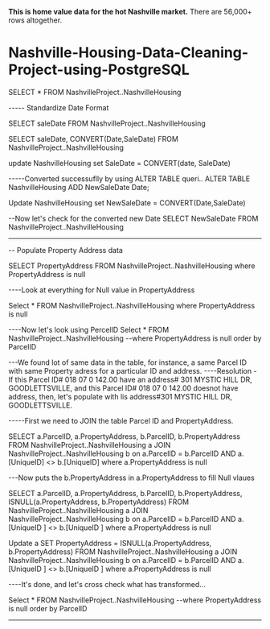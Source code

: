 **This is home value data for the hot Nashville market.** There are 56,000+ rows altogether. 



# Nashville-Housing-Data-Cleaning-Project-using-PostgreSQL

 SELECT *
FROM NashvilleProject..NashvilleHousing

----- Standardize Date Format

SELECT saleDate 
FROM NashvilleProject..NashvilleHousing

SELECT saleDate, CONVERT(Date,SaleDate)
FROM NashvilleProject..NashvilleHousing

update NashvilleHousing
set SaleDate = CONVERT(date, SaleDate)

-----Converted successuflly by using ALTER TABLE queri..
ALTER TABLE NashvilleHousing
ADD NewSaleDate Date;

Update NashvilleHousing 
set NewSaleDate = CONVERT(Date,SaleDate)

--Now let's check for the converted new Date
SELECT NewSaleDate
FROM NashvilleProject..NashvilleHousing

----------------------------------------------------------------------------------
-- Populate Property Address data

SELECT PropertyAddress
FROM NashvilleProject..NashvilleHousing
where PropertyAddress is null

----Look at everything for Null value in PropertyAddress

Select *
FROM NashvilleProject..NashvilleHousing
where PropertyAddress is null

----Now let's look using PercelID
Select *
FROM NashvilleProject..NashvilleHousing
--where PropertyAddress is null
order by ParcelID

---We found lot of same data in the table, for instance, a same Parcel ID with same Property adress for a particular ID and address.
----Resolution - If this Parcel ID# 018 07 0 142.00 have an address# 301  MYSTIC HILL DR, GOODLETTSVILLE, and this Parcel ID# 018 07 0 142.00 doesnot have address, then, let's populate with lis address#301  MYSTIC HILL DR, GOODLETTSVILLE.

-----First we need to JOIN the table Parcel ID and PropertyAddress.

SELECT a.ParcelID, a.PropertyAddress, b.ParcelID, b.PropertyAddress
FROM NashvilleProject..NashvilleHousing a
JOIN NashvilleProject..NashvilleHousing b
   on a.ParcelID = b.ParcelID
   AND a.[UniqueID] <> b.[UniqueID]
   where a.PropertyAddress is null

---Now puts the b.PropertyAddress in a.PropertyAddress to fill Null vlaues

SELECT a.ParcelID, a.PropertyAddress, b.ParcelID, b.PropertyAddress, ISNULL(a.PropertyAddress, b.PropertyAddress)
FROM NashvilleProject..NashvilleHousing a
JOIN NashvilleProject..NashvilleHousing b
  on a.ParcelID = b.ParcelID
  AND a.[UniqueID ] <> b.[UniqueID ]
  where a.PropertyAddress is null

Update a
SET PropertyAddress = ISNULL(a.PropertyAddress, b.PropertyAddress)
FROM NashvilleProject..NashvilleHousing a
JOIN NashvilleProject..NashvilleHousing b
    on a.ParcelID = b.ParcelID
	AND a.[UniqueID ] <> b.[UniqueID ]
where a.PropertyAddress is null

----It's done, and let's cross check what has transformed...

Select *
FROM NashvilleProject..NashvilleHousing
--where PropertyAddress is null
order by ParcelID

----------------------------------------------------------------------------------------------------------------------
